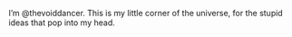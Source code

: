 I’m @thevoiddancer.
This is my little corner of the universe, for the stupid ideas that pop into my head.
